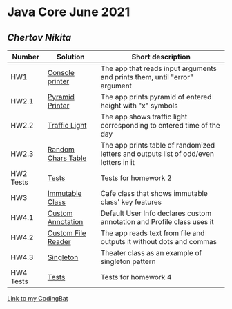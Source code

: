 # Java Core June 2021

## *Chertov Nikita*

| Number | Solution  | Short description
| --- | --- | --- |
| HW1 | [Console printer](https://github.com/NikolaevArtem/Java_Core_June_2021/tree/feature/ChertovNikita/src/main/java/homework_1) | The app that reads input arguments and prints them, until "error" argument |
| HW2.1 | [Pyramid Printer](https://github.com/NikolaevArtem/Java_Core_June_2021/tree/feature/ChertovNikita/src/main/java/homework_2/pyramid_printer) | The app prints pyramid of entered height with "x" symbols|
| HW2.2 | [Traffic Light](https://github.com/NikolaevArtem/Java_Core_June_2021/tree/feature/ChertovNikita/src/main/java/homework_2/traffic_light) | The app shows traffic light corresponding to entered time of the day|
| HW2.3 | [Random Chars Table](https://github.com/NikolaevArtem/Java_Core_June_2021/tree/feature/ChertovNikita/src/main/java/homework_2/random_chars_table) | The app prints table of randomized letters and outputs list of odd/even letters in it|
| HW2 Tests | [Tests](https://github.com/NikolaevArtem/Java_Core_June_2021/tree/feature/ChertovNikita/src/test/java/homework_2_test/) | Tests for homework 2|
| HW3 | [Immutable Class](https://github.com/NikolaevArtem/Java_Core_June_2021/tree/feature/ChertovNikita/src/main/java/homework_3) | Cafe class that shows immutable class' key features |
| HW4.1 | [Custom Annotation](https://github.com/NikolaevArtem/Java_Core_June_2021/tree/feature/ChertovNikita/src/main/java/homework_4/custom_annotation) | Default User Info declares custom annotation and Profile class uses it|
| HW4.2 | [Custom File Reader](https://github.com/NikolaevArtem/Java_Core_June_2021/tree/feature/ChertovNikita/src/main/java/homework_4/custom_file_reader) | The app reads text from file and outputs it without dots and commas|
| HW4.3 | [Singleton](https://github.com/NikolaevArtem/Java_Core_June_2021/tree/feature/ChertovNikita/src/main/java/homework_4/singleton) | Theater class as an example of singleton pattern|
| HW4 Tests | [Tests](https://github.com/NikolaevArtem/Java_Core_June_2021/tree/feature/ChertovNikita/src/test/java/homework_4_test/) | Tests for homework 4|

[Link to my CodingBat](https://codingbat.com/done?user=sotheres@gmail.com&tag=6008519258)
